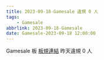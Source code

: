```yaml
---
title: 2023-09-18-Gamesale 違規 0 人
tags:
    - Gamesale
abbrlink: 2023-09-18-Gamesale
date: Gamesale-2023-09-18 12:00:00
---
```

Gamesale 板 [板規連結](https://www.ptt.cc/bbs/Gossiping/M.1637425085.A.07D.html)
昨天違規 0 人
